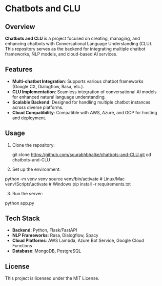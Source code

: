 # Chatbots and CLU

## Overview
**Chatbots and CLU** is a project focused on creating, managing, and enhancing chatbots with Conversational Language Understanding (CLU). This repository serves as the backend for integrating multiple chatbot frameworks, NLP models, and cloud-based AI services.

## Features
- **Multi-chatbot Integration**: Supports various chatbot frameworks (Google CX, Dialogflow, Rasa, etc.).
- **CLU Implementation**: Seamless integration of conversational AI models for enhanced natural language understanding.
- **Scalable Backend**: Designed for handling multiple chatbot instances across diverse platforms.
- **Cloud Compatibility**: Compatible with AWS, Azure, and GCP for hosting and deployment.

## Usage
1. Clone the repository:

   git clone https://github.com/sourabhbhalke/chatbots-and-CLU.git
   cd chatbots-and-CLU

2. Set up the environment:

python -m venv venv
source venv/bin/activate   # Linux/Mac
venv\Scripts\activate      # Windows
pip install -r requirements.txt

3. Run the server:

python app.py

## Tech Stack
- **Backend**: Python, Flask/FastAPI
- **NLP Frameworks**: Rasa, Dialogflow, Spacy
- **Cloud Platforms**: AWS Lambda, Azure Bot Service, Google Cloud Functions
- **Database**: MongoDB, PostgreSQL

## License
This project is licensed under the MIT License.

